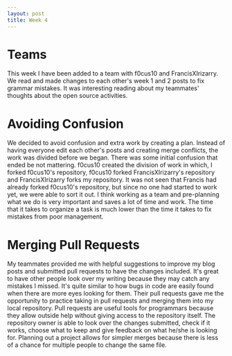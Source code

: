 ```yaml
---
layout: post
title: Week 4
---
```


# Teams
This week I have been added to a team with f0cus10 and FrancisXIrizarry. We read and made
changes to each other's week 1 and 2 posts to fix grammar mistakes. It was interesting reading about
my teammates' thoughts about the open source activities. 

# Avoiding Confusion
We decided to avoid confusion and extra work by creating a plan. Instead of having everyone edit each other's posts and creating merge conflicts, the work was divided before we began. There was some initial confusion that ended be not mattering. f0cus10 created the division of work in which, I forked f0cus10's repository, f0cus10 forked FrancisXIrizarry's repository and FrancisXIrizarry forks my repository. It was not seen that Francis had already forked f0cus10's repository, but since no one had started to work yet, we were able to sort it out. I think working as a team and pre-planning what we do is very important and saves a lot of time and work. The time that it takes to organize a task is much lower than the time it takes to fix mistakes from poor management.


# Merging Pull Requests

My teammates provided me with helpful suggestions to improve my blog posts and submitted pull requests to have the changes included. It's great to have other people look over my writing because they may catch any mistakes I missed. It's quite similar to how bugs in code are easily found when there are more eyes looking for them. Their pull requests gave me the opportunity to practice taking in pull requests and merging them into my local repository. Pull requests are useful tools for programmars because they allow outside help without giving access to the repository itself. The repository owner is able to look over the changes submitted, check if it works, choose what to keep and give feedback on what he/she is looking for. Planning out a project allows for simpler merges because there is less of a chance for multiple people to change the same file.


